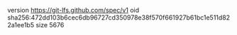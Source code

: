 version https://git-lfs.github.com/spec/v1
oid sha256:472dd103b6cec6db96727cd350978e38f570f661927b61bc1e511d822a1ee1b5
size 5676
